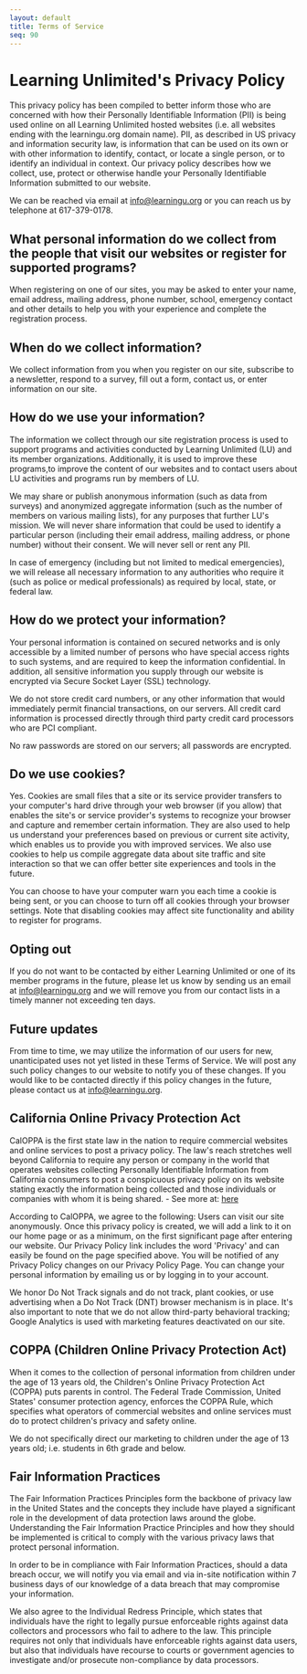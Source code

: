 ```yaml
---
layout: default
title: Terms of Service
seq: 90
---
```


# Learning Unlimited's Privacy Policy

This privacy policy has been compiled to better inform those who are concerned with how their Personally Identifiable Information (PII) is being used online on all Learning Unlimited hosted websites (i.e. all websites ending with the learningu.org domain name). PII, as described in US privacy and information security law, is information that can be used on its own or with other information to identify, contact, or locate a single person, or to identify an individual in context. Our privacy policy describes how we collect, use, protect or otherwise handle your Personally Identifiable Information submitted to our website.

We can be reached via email at info@learningu.org or you can reach us by telephone at 617-379-0178.

## What personal information do we collect from the people that visit our websites or register for supported programs?

When registering on one of our sites, you may be asked to enter your name, email address, mailing address, phone number, school, emergency contact and other details to help you with your experience and complete the registration process.

## When do we collect information?

We collect information from you when you register on our site, subscribe to a newsletter, respond to a survey, fill out a form, contact us, or enter information on our site.

## How do we use your information?

The information we collect through our site registration process is used to support programs and activities conducted by Learning Unlimited (LU) and its member organizations. Additionally, it is used to improve these programs,to improve the content of our websites and to contact users about LU activities and programs run by members of LU.

We may share or publish anonymous information (such as data from surveys) and anonymized aggregate information (such as the number of members on various mailing lists), for any purposes that further LU's mission. We will never share information that could be used to identify a particular person (including their email address, mailing address, or phone number) without their consent. We will never sell or rent any PII.

In case of emergency (including but not limited to medical emergencies), we will release all necessary information to any authorities who require it (such as police or medical professionals) as required by local, state, or federal law.

## How do we protect your information?

Your personal information is contained on secured networks and is only accessible by a limited number of persons who have special access rights to such systems, and are required to keep the information confidential. In addition, all sensitive information you supply through our website is encrypted via Secure Socket Layer (SSL) technology.

We do not store credit card numbers, or any other information that would immediately permit financial transactions, on our servers. All credit card information is processed directly through third party credit card processors who are PCI compliant.

No raw passwords are stored on our servers; all passwords are encrypted.

## Do we use cookies?

Yes. Cookies are small files that a site or its service provider transfers to your computer's hard drive through your web browser (if you allow) that enables the site's or service provider's systems to recognize your browser and capture and remember certain information. They are also used to help us understand your preferences based on previous or current site activity, which enables us to provide you with improved services. We also use cookies to help us compile aggregate data about site traffic and site interaction so that we can offer better site experiences and tools in the future.

You can choose to have your computer warn you each time a cookie is being sent, or you can choose to turn off all cookies through your browser settings. Note that disabling cookies may affect site functionality and ability to register for programs.

## Opting out

If you do not want to be contacted by either Learning Unlimited or one of its member programs in the future, please let us know by sending us an email at info@learningu.org and we will remove you from our contact lists in a timely manner not exceeding ten days.

## Future updates

From time to time, we may utilize the information of our users for new, unanticipated uses not yet listed in these Terms of Service. We will post any such policy changes to our website to notify you of these changes. If you would like to be contacted directly if this policy changes in the future, please contact us at info@learningu.org.

## California Online Privacy Protection Act

CalOPPA is the first state law in the nation to require commercial websites and online services to post a privacy policy. The law's reach stretches well beyond California to require any person or company in the world that operates websites collecting Personally Identifiable Information from California consumers to post a conspicuous privacy policy on its website stating exactly the information being collected and those individuals or companies with whom it is being shared. - See more at: [here](http://consumercal.org/california-online-privacy-protection-act-caloppa/#sthash.0FdRbT51.dpuf)

According to CalOPPA, we agree to the following: Users can visit our site anonymously. Once this privacy policy is created, we will add a link to it on our home page or as a minimum, on the first significant page after entering our website. Our Privacy Policy link includes the word 'Privacy' and can easily be found on the page specified above. You will be notified of any Privacy Policy changes on our Privacy Policy Page. You can change your personal information by emailing us or by logging in to your account.

We honor Do Not Track signals and do not track, plant cookies, or use advertising when a Do Not Track (DNT) browser mechanism is in place. It's also important to note that we do not allow third-party behavioral tracking; Google Analytics is used with marketing features deactivated on our site.

## COPPA (Children Online Privacy Protection Act)

When it comes to the collection of personal information from children under the age of 13 years old, the Children's Online Privacy Protection Act (COPPA) puts parents in control. The Federal Trade Commission, United States' consumer protection agency, enforces the COPPA Rule, which specifies what operators of commercial websites and online services must do to protect children's privacy and safety online.

We do not specifically direct our marketing to children under the age of 13 years old; i.e. students in 6th grade and below.

## Fair Information Practices

The Fair Information Practices Principles form the backbone of privacy law in the United States and the concepts they include have played a significant role in the development of data protection laws around the globe. Understanding the Fair Information Practice Principles and how they should be implemented is critical to comply with the various privacy laws that protect personal information.

In order to be in compliance with Fair Information Practices, should a data breach occur, we will notify you via email and via in-site notification within 7 business days of our knowledge of a data breach that may compromise your information.

We also agree to the Individual Redress Principle, which states that individuals have the right to legally pursue enforceable rights against data collectors and processors who fail to adhere to the law. This principle requires not only that individuals have enforceable rights against data users, but also that individuals have recourse to courts or government agencies to investigate and/or prosecute non-compliance by data processors.
